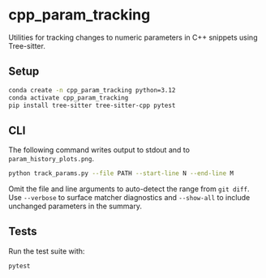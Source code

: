 # cpp_param_tracking

Utilities for tracking changes to numeric parameters in C++ snippets using Tree-sitter.

## Setup


```bash
conda create -n cpp_param_tracking python=3.12
conda activate cpp_param_tracking
pip install tree-sitter tree-sitter-cpp pytest
```

## CLI

The following command writes output to stdout and to `param_history_plots.png`.

```bash
python track_params.py --file PATH --start-line N --end-line M
```

Omit the file and line arguments to auto-detect the range from `git diff`. Use `--verbose` to surface matcher diagnostics and `--show-all` to include unchanged parameters in the summary.

## Tests

Run the test suite with:

```bash
pytest
```
